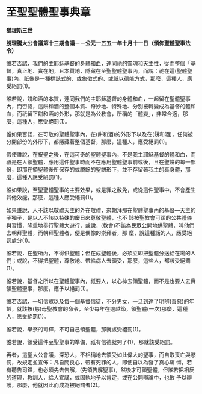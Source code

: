# 至聖聖體聖事典章


**猶理斯三世**

**脫理騰大公會議第十三期會議－－公元一五五一年十月十一日（頒佈聖體聖事法令）**





誰若否認，我們的主耶穌基督的身體和血，連同祂的靈魂和天主性，從而整個「基督，真正地、實在地，且本質地，隱藏在至聖聖體聖事內，而說：祂在這(聖體聖事)內，祇像是一種標誌式的、或象徵式的、或祇以德能方式，那麼，這種人，應受絕罰(1)。

誰若說，餅和酒的本質，連同我們的主耶穌基督的身體和血，一起留在聖體聖事內，而否認，這餅和酒的整個本質、奇妙地、特殊地、分別被轉變成為基督的體和血，而祇留下餅和酒的外形，那就是為公教會，所稱的「體變」，非常合適，那麼，這種人，應受絕罰(1)。

誰如果否認，在可敬的聖體聖事內，在(餅和酒)的外形下以及在(餅和酒)，任何被分開部份的外形下，都隱藏著整個基督，那麼，這種人，應受絕罰(1)。

假使誰說，在祝聖之後，在這可奇的聖體聖事內，不是我主耶穌基督的體和血，而祇是在人領聖體，應用這件聖事時而不在應用聖體聖事前或後，且在聖餅的每一部份，即那在領聖體後所保存的或賸餘的聖餅形下，並不存留著我主的真身體，那麼，這種人應受絕罰(1)。

誰如果說，至聖聖體聖事的主要效果，或是罪之赦免，或從這件聖事中，不會產生其他效能，那麼，這種人應受絕罰(1)。

如果誰說，人不該以敬禮天主的外在敬禮，來朝拜那在聖體聖事內的基督—天主的子獨子，是以人不該以特殊的慶日來尊敬聖體，也不
該按聖教會可頌的公共禮儀與習慣，隆重地舉行聖體大遊行，或說，(教會)不該為民眾公開地供聖體，叫他們去朝拜聖體，而朝拜聖體者，便是偶像的崇拜者，那
麼，說這種話的人，應受絕罰處分(1)。

誰若說，在聖所內，不得供聖體；但在成聖體後，必須立即把聖體分送給在場的人們；或說，不得把聖體，尊敬地、帶給病人去領受，那麼，這些人，都該受絕罰(1)。

誰若說，基督之所以在聖體聖事內，祇要人，以心神去領聖體，而不是也要人去實領聖體聖事，那麼，應予以絕罰(1)。

誰若否認，一切信眾以及每一個基督信徒，不分男女，一旦到達了明辨(善惡)的年齡，就該按(慈)母聖教會的命令，至少每年在逾越節，領聖體(一次)那麼，這種人，應受絕罰(1)。

誰若說，舉祭的司鐸，不可自己領聖體，那就該受絕罰(1)。

誰若說，領受這件至聖聖事的準備，祇有信德就夠了(1)，那就該受絕罰。

再者，這聖大公會議，深恐人，不相稱地去領受如此偉大的聖事，而自取喪亡與懲罰，故規定並宣佈：凡自問良心，帶有死罪的人，即使自以為發了真心痛
悔，若有聽告司鐸，也必須先去告解，(先領告解聖事)，然後才可領聖體。但誰若把相反的道理，教訓人，給人宣講，或固執地予以肯定，或在公開辯論中，也敢
予以辯護，那麼，他就因此而成為被絕罰者(2)。

